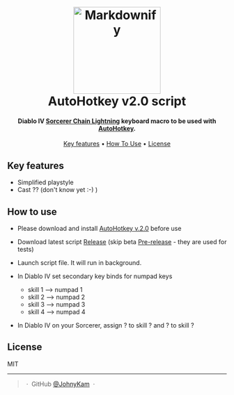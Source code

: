<h1 align="center">
  <br>
  <a href="https://www.autohotkey.com/"><img src="https://www.autohotkey.com/static/ahk_logo_no_text.svg" alt="Markdownify" width="200"></a>
  <br>
  AutoHotkey v2.0 script
  <br>
</h1>

<h4 align="center">Diablo IV <a href="https://maxroll.gg/d4/build-guides/chain-lightning-sorcerer-guide">Sorcerer Chain Lightning</a> keyboard macro to be used with <a href="https://www.autohotkey.com/" target="_blank">AutoHotkey</a>.</h4>

<p align="center">
  <a href="#key-features">Key features</a> •
  <a href="#how-to-use">How To Use</a> •
  <!-- <a href="#download">Download</a> • -->
  <!-- <a href="#credits">Credits</a> • -->
  <!-- <a href="#related">Related</a> • -->
  <a href="#license">License</a>
</p>

## Key features

* Simplified playstyle
* Cast ?? (don't know yet :-) )

## How to use

* Please download and install [AutoHotkey v.2.0](https://www.autohotkey.com) before use
* Download latest script [Release](https://github.com/JohnyKam/sorcerer-chain-lightning/releases) (skip beta [Pre-release](https://github.com/JohnyKam/sorcerer-chain-lightning/releases) - they are used for tests)
* Launch script file. It will run in background.
* In Diablo IV set secondary key binds for numpad keys
  * skill 1 --> numpad 1
  * skill 2 --> numpad 2
  * skill 3 --> numpad 3
  * skill 4 --> numpad 4

* In Diablo IV on your Sorcerer, assign ? to skill ? and ? to skill ?

## License

MIT

---
> &nbsp;&middot;&nbsp;
> GitHub [@JohnyKam](https://github.com/JohnyKam) &nbsp;&middot;&nbsp;
